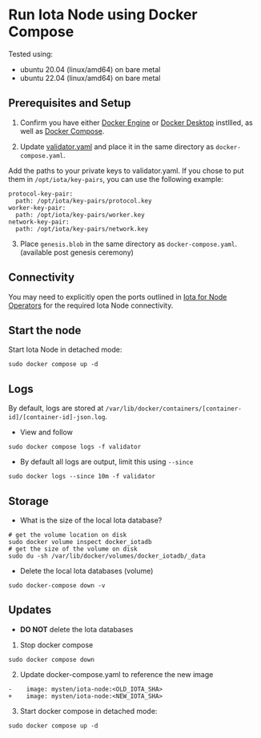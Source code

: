 # Run Iota Node using Docker Compose

Tested using:

- ubuntu 20.04 (linux/amd64) on bare metal
- ubuntu 22.04 (linux/amd64) on bare metal

## Prerequisites and Setup

1. Confirm you have either [Docker Engine](https://docs.docker.com/engine/install/) or [Docker Desktop](https://docs.docker.com/desktop/install/linux-install/) instllled, as well as [Docker Compose](https://github.com/docker/compose#linux).

2. Update [validator.yaml](../config/validator.yaml) and place it in the same directory as `docker-compose.yaml`.

Add the paths to your private keys to validator.yaml. If you chose to put them in `/opt/iota/key-pairs`, you can use the following example:

```
protocol-key-pair:
  path: /opt/iota/key-pairs/protocol.key
worker-key-pair: 
  path: /opt/iota/key-pairs/worker.key
network-key-pair: 
  path: /opt/iota/key-pairs/network.key
```

3. Place `genesis.blob` in the same directory as `docker-compose.yaml`. (available post genesis ceremony)

## Connectivity

You may need to explicitly open the ports outlined in [Iota for Node Operators](../iota_for_node_operators.md#connectivity) for the required Iota Node connectivity.

## Start the node

Start Iota Node in detached mode:

`sudo docker compose up -d`

## Logs

By default, logs are stored at `/var/lib/docker/containers/[container-id]/[container-id]-json.log`.

- View and follow

```shell
sudo docker compose logs -f validator
```

- By default all logs are output, limit this using `--since`

```shell
sudo docker logs --since 10m -f validator
```

## Storage

- What is the size of the local Iota database?

```shell
# get the volume location on disk
sudo docker volume inspect docker_iotadb
# get the size of the volume on disk
sudo du -sh /var/lib/docker/volumes/docker_iotadb/_data
```

- Delete the local Iota databases (volume)

```shell
sudo docker-compose down -v
```

## Updates

- **DO NOT** delete the Iota databases

1. Stop docker compose

```shell
sudo docker compose down
```

2. Update docker-compose.yaml to reference the new image

```
-    image: mysten/iota-node:<OLD_IOTA_SHA>
+    image: mysten/iota-node:<NEW_IOTA_SHA>
```

3. Start docker compose in detached mode:

```shell
sudo docker compose up -d
```
